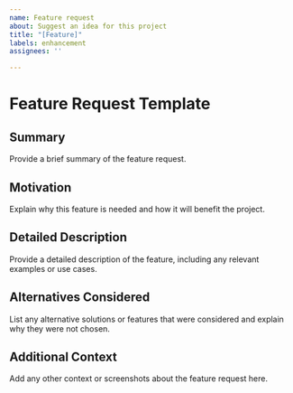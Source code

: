```yaml
---
name: Feature request
about: Suggest an idea for this project
title: "[Feature]"
labels: enhancement
assignees: ''

---
```


# Feature Request Template

## Summary

Provide a brief summary of the feature request.

## Motivation

Explain why this feature is needed and how it will benefit the project.

## Detailed Description

Provide a detailed description of the feature, including any relevant examples or use cases.

## Alternatives Considered

List any alternative solutions or features that were considered and explain why they were not chosen.

## Additional Context

Add any other context or screenshots about the feature request here.
